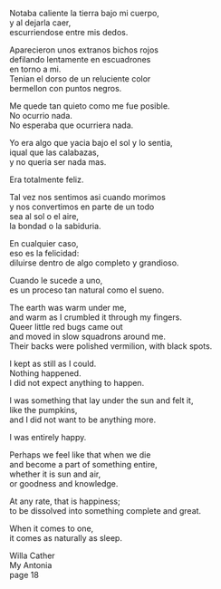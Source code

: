 
Notaba caliente la tierra bajo mi cuerpo,  
y al dejarla caer,  
escurriendose entre mis dedos.  

Aparecieron unos extranos bichos rojos  
defilando lentamente en escuadrones  
en torno a mi.  
Tenian el dorso de un reluciente color  
bermellon con puntos negros.

Me quede tan quieto como me fue posible.  
No ocurrio nada.  
No esperaba que ocurriera nada.  

Yo era algo que yacia bajo el sol y lo sentia,  
iqual que las calabazas,  
y no queria ser nada mas.

Era totalmente feliz.  

Tal vez nos sentimos asi cuando morimos  
y nos convertimos en parte de un todo  
sea al sol o el aire,  
la bondad o la sabiduria.

En cualquier caso,  
eso es la felicidad:  
diluirse dentro de algo completo y grandioso.

Cuando le sucede a uno,  
es un proceso tan natural como el sueno.  

The earth was warm under me,  
and warm as I crumbled it through my fingers.  
Queer little red bugs came out  
and moved in slow squadrons around me.  
Their backs were polished vermilion, with black spots.  

I kept as still as I could.  
Nothing happened.  
I did not expect anything to happen.  

I was something that lay under the sun and felt it,  
like the pumpkins,  
and I did not want to be anything more.  

I was entirely happy.  

Perhaps we feel like that when we die  
and become a part of something entire,  
whether it is sun and air,  
or goodness and knowledge.  

At any rate, that is happiness;  
to be dissolved into something complete and great.

When it comes to one,  
it comes as naturally as sleep.  

Willa Cather     
My Antonia  
page 18
